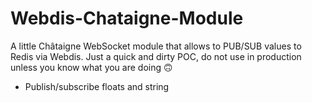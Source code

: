 # Webdis-Chataigne-Module

A little Châtaigne WebSocket module that allows to PUB/SUB values to Redis via Webdis. Just a quick and dirty POC, do not use in production unless you know what you are doing 🙃

- Publish/subscribe floats and string

